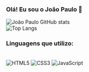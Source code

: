 ### Olá! Eu sou o João Paulo 🚀

![João Paulo GitHub stats](https://github-readme-stats.vercel.app/api?username=jpfagund&show_icons=true&theme=github_dark)<br>
![Top Langs](https://github-readme-stats.vercel.app/api/top-langs/?username=jpfagund&layout=compact)

### Linguagens que utilizo:

<div style="display: inline_block"><br>
    <img align="center" alt="HTML5" src="https://img.shields.io/badge/HTML5-E34F26?style=for-the-badge&logo=html5&logoColor=white"/>
    <img align="center" alt="CSS3" src="https://img.shields.io/badge/CSS3-1572B6?style=for-the-badge&logo=css3&logoColor=white"/>
    <img align="center" alt="JavaScript" src="https://img.shields.io/badge/JavaScript-F7DF1E?style=for-the-badge&logo=javascript&logoColor=black"/>
</div>

